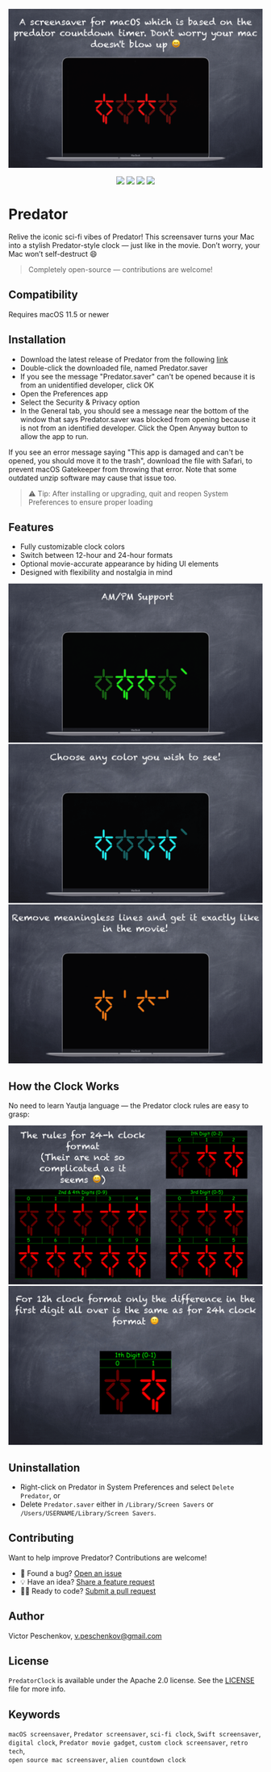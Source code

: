 ![Predator Screensaver](assets/predator-preview-1.png)
<p align="center">
  <img src="https://img.shields.io/badge/platform-osx-brightgreen.svg"/>
  <img src="https://img.shields.io/github/release/vpeschenkov/Predator.svg"/>
  <img src="https://img.shields.io/github/release-date/vpeschenkov/Predator.svg"/>
  <img src="https://img.shields.io/github/downloads/vpeschenkov/Predator/total.svg"/>
</p>

# Predator

Relive the iconic sci-fi vibes of Predator!
This screensaver turns your Mac into a stylish Predator-style clock — just like in the movie.
Don’t worry, your Mac won’t self-destruct 😄

> Completely open-source — contributions are welcome!

## Compatibility

Requires macOS 11.5 or newer

## Installation

- Download the latest release of Predator from the following [link](https://github.com/vpeschenkov/Predator/releases/download/1.0.6/Predator.saver.zip)
- Double-click the downloaded file, named Predator.saver
- If you see the message "Predator.saver" can't be opened because it is from an unidentified developer, click OK
- Open the Preferences app
- Select the Security & Privacy option
- In the General tab, you should see a message near the bottom of the window that says Predator.saver was blocked from opening because it is not from an identified developer. Click the Open Anyway button to allow the app to run.

If you see an error message saying "This app is damaged and can't be opened, you should move it to the trash", download the file with Safari, to prevent macOS Gatekeeper from throwing that error. Note that some outdated unzip software may cause that issue too.

> ⚠️ Tip: After installing or upgrading, quit and reopen System Preferences to ensure proper loading

## Features

- Fully customizable clock colors
- Switch between 12-hour and 24-hour formats
- Optional movie-accurate appearance by hiding UI elements
- Designed with flexibility and nostalgia in mind
  
![Predator - AM/PM Support](assets/predator-preview-2.png)
![Predator - Choose any color you wish to see!](assets/predator-preview-3.png)
![Predator - Remove meaningless lines and get it exactly like in the movie!](assets/predator-preview-4.png)

## How the Clock Works

No need to learn Yautja language — the Predator clock rules are easy to grasp:

![Predator Screensaver](assets/predator-preview-5.png)
![Predator Screensaver](assets/predator-preview-6.png)

## Uninstallation 

- Right-click on Predator in System Preferences and select `Delete Predator`, or
- Delete `Predator.saver` either in `/Library/Screen Savers` or `/Users/USERNAME/Library/Screen Savers`.

## Contributing

Want to help improve Predator? Contributions are welcome!

- 📌 Found a bug? [Open an issue](https://github.com/vpeschenkov/Predator/issues)
- 💡 Have an idea? [Share a feature request](https://github.com/vpeschenkov/Predator/issues)
- 👨‍💻 Ready to code? [Submit a pull request](https://github.com/vpeschenkov/Predator/pulls)

## Author

Victor Peschenkov, v.peschenkov@gmail.com

## License

`PredatorClock` is available under the Apache 2.0 license. See the [LICENSE](LICENSE) file for more info.

## Keywords

`macOS screensaver`, `Predator screensaver`, `sci-fi clock`, `Swift screensaver`,  
`digital clock`, `Predator movie gadget`, `custom clock screensaver`, `retro tech`,  
`open source mac screensaver`, `alien countdown clock`

